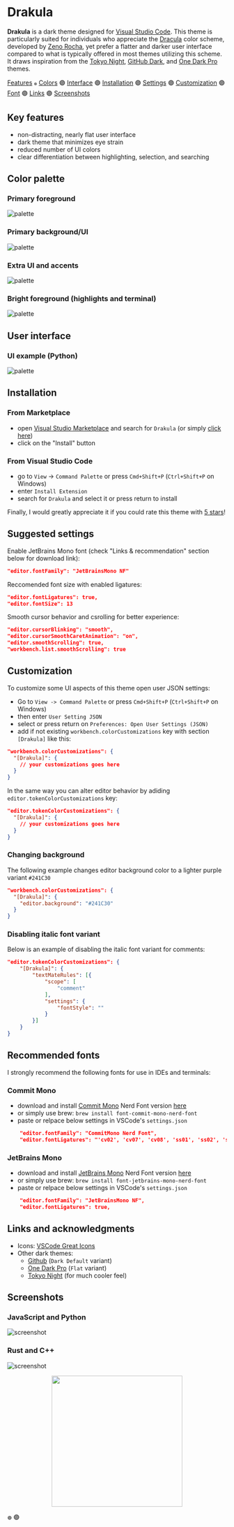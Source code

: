 # Drakula

**Drakula** is a dark theme designed for [Visual Studio Code](https://github.com/microsoft/vscode). This theme is particularly suited for individuals who appreciate the [Dracula](https://en.wikipedia.org/wiki/Dracula_(color_scheme)) color scheme, developed by [Zeno Rocha](https://zenorocha.com), yet prefer a flatter and darker user interface compared to what is typically offered in most themes utilizing this scheme. It draws inspiration from the [Tokyo Night](https://marketplace.visualstudio.com/items?itemName=enkia.tokyo-night), [GitHub Dark](https://marketplace.visualstudio.com/items?itemName=GitHub.github-vscode-theme), and [One Dark Pro](https://marketplace.visualstudio.com/items?itemName=zhuangtongfa.Material-theme) themes.

[Features](#key-features) <span style="font-size: 50%;">🟣</span> [Colors](#color-palette) 🟣 [Interface](#user-interface) 🟣 [Installation](#installation) 🟣 [Settings](#suggested-settings) 🟣 [Customization](#customization) 🟣 [Font](#recommended-fonts) 🟣 [Links](#links-and-acknowledgments) 🟣 [Screenshots](#screenshots)

## Key features

- non-distracting, nearly flat user interface  
- dark theme that minimizes eye strain  
- reduced number of UI colors  
- clear differentiation between highlighting, selection, and searching  

## Color palette

### Primary foreground

![palette](img/drakula-palette-main.png)

### Primary background/UI

![palette](img/drakula-palette-ui.png)

### Extra UI and accents

![palette](img/drakula-palette-extra.png)

### Bright foreground (highlights and terminal)

![palette](img/drakula-palette-bright.png)

## User interface

### UI example (Python)

![palette](img/drakula-example.png)

## Installation

### From Marketplace

* open [Visual Studio Marketplace](https://marketplace.visualstudio.com) and search for `Drakula` (or simply [click here](https://marketplace.visualstudio.com/items?itemName=barabasz.drakula-theme))
* click on the "Install" button

### From Visual Studio Code

* go to `View` →  `Command Palette` or press `Cmd+Shift+P`  (`Ctrl+Shift+P` on Windows)
* enter `Install Extension`
* search for `Drakula` and select it or press return to install

Finally, I would greatly appreciate it if you could rate this theme with [5 stars](https://marketplace.visualstudio.com/items?itemName=barabasz.drakula-theme&ssr=false#review-details)!

## Suggested settings

Enable JetBrains Mono font (check "Links & recommendation" section below for download link):

```json
"editor.fontFamily": "JetBrainsMono NF"
```

Reccomended font size with enabled ligatures:

```json
"editor.fontLigatures": true,
"editor.fontSize": 13
```

Smooth cursor behavior and csrolling for better experience:

```json
"editor.cursorBlinking": "smooth",
"editor.cursorSmoothCaretAnimation": "on",
"editor.smoothScrolling": true,
"workbench.list.smoothScrolling": true
```

## Customization

To customize some UI aspects of this theme open user JSON settings:

* Go to `View -> Command Palette` or press `Cmd+Shift+P`  (`Ctrl+Shift+P` on Windows)
* then enter `User Setting JSON`
* select or press return on `Preferences: Open User Settings (JSON)`
* add if not existing `workbench.colorCustomizations` key with section `[Drakula]` like this:

```json
"workbench.colorCustomizations": {
  "[Drakula]": {
    // your customizations goes here
  }
}
```

In the same way you can alter editor behavior by adiding `editor.tokenColorCustomizations` key:

```json
"editor.tokenColorCustomizations": {
  "[Drakula]": {
    // your customizations goes here
  }
}
```

### Changing background

The following example changes editor background color to a lighter purple variant `#241C30`

```json
"workbench.colorCustomizations": {
  "[Drakula]": {
    "editor.background": "#241C30"
  }
}
```

### Disabling italic font variant

Below is an example of disabling the italic font variant for comments:

```json
"editor.tokenColorCustomizations": {
    "[Drakula]": {
        "textMateRules": [{
            "scope": [
                "comment"
            ],
            "settings": {
                "fontStyle": ""
            }
        }]
    }
}
```

## Recommended fonts

I strongly recommend the following fonts for use in IDEs and terminals:

### Commit Mono

* download and install [Commit Mono](https://commitmono.com) Nerd Font version [here](https://github.com/ryanoasis/nerd-fonts/releases/download/v3.3.0/CommitMono.zip)
* or simply use brew: `brew install font-commit-mono-nerd-font`
* paste or relpace below settings in VSCode's `settings.json`

```json
    "editor.fontFamily": "CommitMono Nerd Font",
    "editor.fontLigatures": "'cv02', 'cv07', 'cv08', 'ss01', 'ss02', 'ss03', 'ss04', 'ss05'",
```

### JetBrains Mono

* download and install [JetBrains Mono](https://www.jetbrains.com/lp/mono/) Nerd Font version [here](https://github.com/ryanoasis/nerd-fonts/releases/download/v3.3.0/JetBrainsMono.zip)
* or simply use brew: `brew install font-jetbrains-mono-nerd-font`
* paste or relpace below settings in VSCode's `settings.json`

```json
    "editor.fontFamily": "JetBrainsMono NF",
    "editor.fontLigatures": true,
```

## Links and acknowledgments

* Icons: [VSCode Great Icons](https://marketplace.visualstudio.com/items?itemName=emmanuelbeziat.vscode-great-icons)
* Other dark themes:
  * [Github](https://marketplace.visualstudio.com/items?itemName=GitHub.github-vscode-theme) (`Dark Default` variant)
  * [One Dark Pro](https://marketplace.visualstudio.com/items?itemName=zhuangtongfa.Material-theme) (`Flat` variant)
  * [Tokyo Night](https://marketplace.visualstudio.com/items?itemName=enkia.tokyo-night) (for much cooler feel)

## Screenshots

### JavaScript and Python

![screenshot](img/drakula-code-js-py.png)

### Rust and C++

![screenshot](img/drakula-code-rs-cpp.png)

<p align="center">
  <img src="img/icon.png" width="300" height="300">
</p>

<span style="font-size: x-small;">🟣</span> 🟣

